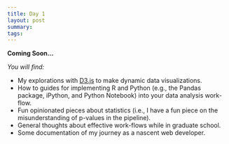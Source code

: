 ```yaml
---
title: Day 1
layout: post
summary:
tags:  
---
```


**Coming Soon...**

*You will find:*

- My explorations with [D3.js](http://d3js.org) to make dynamic data visualizations.
- How to guides for implementing R and Python (e.g., the Pandas package, iPython, and Python Notebook) into your data analysis work-flow.
- Fun opinionated pieces about statistics (i.e., I have a fun piece on the misunderstanding of p-values in the pipeline). 
- General thoughts about effective work-flows while in graduate school.
- Some documentation of my journey as a nascent web developer. 
